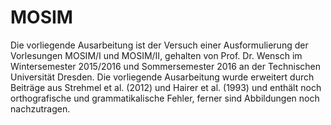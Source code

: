 # MOSIM
Die vorliegende Ausarbeitung ist der Versuch einer Ausformulierung der Vorlesungen MOSIM/I und MOSIM/II, gehalten von Prof. Dr. Wensch im Wintersemester 2015/2016 und Sommersemester 2016 an der Technischen Universität Dresden. Die vorliegende Ausarbeitung wurde erweitert durch Beiträge aus Strehmel et al. (2012) und Hairer et al. (1993) und enthält noch orthografische und grammatikalische Fehler, ferner sind Abbildungen noch nachzutragen.
